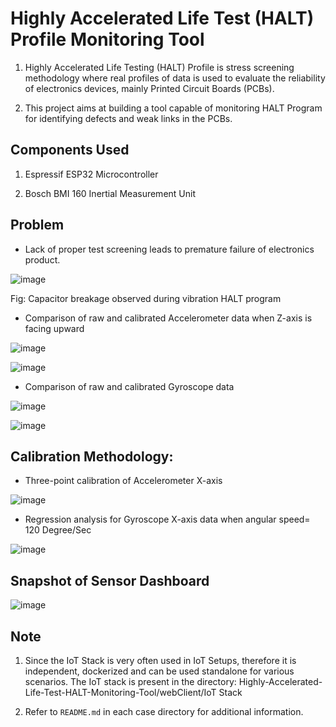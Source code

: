 # Highly Accelerated Life Test (HALT) Profile Monitoring Tool

1. Highly Accelerated Life Testing (HALT) Profile is stress screening methodology where real profiles of data is used to evaluate the reliability of electronics devices, mainly Printed Circuit Boards (PCBs).

2. This project aims at building a tool capable of monitoring HALT Program for identifying defects and weak links in the PCBs.



## Components Used

1. Espressif ESP32 Microcontroller

2. Bosch BMI 160 Inertial Measurement Unit

## Problem
- Lack of proper test screening leads to premature failure of electronics product.

![image](https://user-images.githubusercontent.com/44448083/134967620-c8cce463-c3c9-40c3-ba44-a41f5fa6ee59.png)

Fig: Capacitor breakage observed during vibration HALT program

- Comparison of raw and calibrated Accelerometer data when Z-axis is facing upward

![image](https://user-images.githubusercontent.com/44448083/134968021-37a54dff-ca05-4674-8cbc-5c27ed7c075c.png)

![image](https://user-images.githubusercontent.com/44448083/134968056-f9ba0c9c-5ff0-46af-af51-cdcc7f979986.png)

- Comparison of raw and calibrated Gyroscope data

![image](https://user-images.githubusercontent.com/44448083/134967902-c2625743-deda-490b-a31e-42c6004b9294.png)

![image](https://user-images.githubusercontent.com/44448083/134967937-5308c0b2-f346-4903-bce2-324b0dffbb78.png)

## Calibration Methodology:

- Three-point calibration of Accelerometer X-axis

![image](https://user-images.githubusercontent.com/44448083/134968361-609bf4a8-b542-402e-b856-1bd475a7fd6b.png)



- Regression analysis for Gyroscope X-axis data when angular speed= 120 Degree/Sec

![image](https://user-images.githubusercontent.com/44448083/134968415-78c7a284-26a3-4b46-a1f2-9071e231c3ae.png)


## Snapshot of Sensor Dashboard

![image](https://user-images.githubusercontent.com/44448083/134969772-e2599e7c-7b4f-41dd-a662-0ca476a53885.png)


## Note

1. Since the IoT Stack is very often used in IoT Setups, therefore it is independent, dockerized and can be used standalone for various scenarios. The IoT stack is present in the directory: Highly-Accelerated-Life-Test-HALT-Monitoring-Tool/webClient/IoT Stack


2. Refer to `README.md` in each case directory for additional information.






